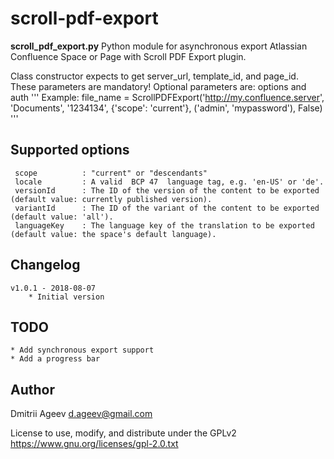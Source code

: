 # scroll-pdf-export

 **scroll_pdf_export.py** Python module for asynchronous export Atlassian Confluence Space or Page with Scroll PDF Export plugin.

 Class constructor expects to get server_url, template_id, and page_id. These parameters are mandatory!
 Optional parameters are: options and auth
'''
 Example:
     file_name = ScrollPDFExport('http://my.confluence.server', 'Documents', '1234134', {'scope': 'current'}, ('admin', 'mypassword'), False)
'''

## Supported options

     scope          : "current" or "descendants"
     locale         : A valid  BCP 47  language tag, e.g. 'en-US' or 'de'.
     versionId      : The ID of the version of the content to be exported (default value: currently published version).
     variantId      : The ID of the variant of the content to be exported (default value: 'all').
     languageKey    : The language key of the translation to be exported (default value: the space's default language).

## Changelog

    v1.0.1 - 2018-08-07
        * Initial version

## TODO

    * Add synchronous export support
    * Add a progress bar

## Author

 Dmitrii Ageev <d.ageev@gmail.com>

 License to use, modify, and distribute under the GPLv2                                                                               
 https://www.gnu.org/licenses/gpl-2.0.txt
